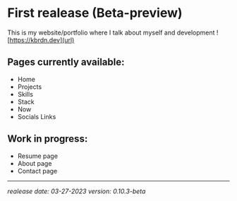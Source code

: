 # First realease (Beta-preview)
This is my website/portfolio where I talk about myself and development !
[https://kbrdn.dev](url)
## Pages currently available:
- Home
- Projects
- Skills
- Stack
- Now
- Socials Links
## Work in progress:
- Resume page
- About page
- Contact page
---
_realease date: 03-27-2023
version: 0.10.3-beta_